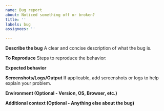 ```yaml
---
name: Bug report
about: Noticed something off or broken?
title: ''
labels: bug
assignees: ''

---
```


**Describe the bug**
A clear and concise description of what the bug is.

**To Reproduce**
Steps to reproduce the behavior:

**Expected behavior**

**Screenshots/Logs/Output**
If applicable, add screenshots or logs to help explain your problem.

**Environment (Optional - Version, OS, Browser, etc.)**

**Additional context (Optional - Anything else about the bug)**
